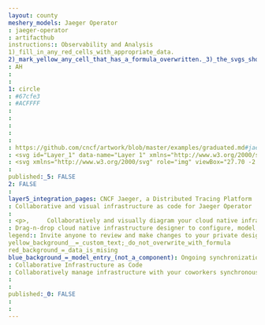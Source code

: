 ```yaml
---
layout: county 
meshery_models: Jaeger Operator
: jaeger-operator
: artifacthub
instructions:: Observability and Analysis
1)_fill_in_any_red_cells_with_appropriate_data.
2)_mark_yellow_any_cell_that_has_a_formula_overwritten._3)_the_svgs_shouldn't_have_xml_header_they_are_added_programmatically_through_workflows: Tracing
: AH
: 
: 
1: circle
: #67cfe3
: #ACFFFF
: 
: 
: 
: 
: 
: https://github.com/cncf/artwork/blob/master/examples/graduated.md#jaeger-logos
: <svg id="Layer_1" data-name="Layer 1" xmlns="http://www.w3.org/2000/svg" viewBox="0 0 449.70001 512.20001"><defs><style>.cls-1{fill:#221f1f;}.cls-2,.cls-7{fill:none;}.cls-3{fill:#fff;}.cls-4{fill:#67cfe3;}.cls-5{fill:#dfcaa3;}.cls-6{fill:#648c1a;}.cls-7{stroke:#dfcaa3;stroke-linecap:round;stroke-linejoin:round;stroke-width:0;}</style></defs><path class="cls-1" d="M80.86432,496.156c-5.906,1.28554-10.39046,3.72107-10.01635,5.44s5.46523,2.07033,11.371.78479c5.906-1.28532,10.39047-3.72085,10.01613-5.43981C91.861,495.222,86.7701,494.87065,80.86432,496.156Z"/><path class="cls-1" d="M55.96457,494.75672c-6.337.50454-11.36432,2.2895-11.22921,3.98684s5.38162,2.66428,11.71859,2.15973c6.33675-.50454,11.3641-2.28949,11.229-3.98683S62.30132,494.25218,55.96457,494.75672Z"/><path class="cls-1" d="M35.63913,492.92093c-4.21781.57455-7.491,2.11159-7.31105,3.4328.18014,1.32144,3.74515,1.92653,7.963,1.352,4.21781-.57477,7.491-2.11158,7.311-3.433C43.42194,492.95148,39.85694,492.34616,35.63913,492.92093Z"/><path class="cls-1" d="M20.72942,491.06686c-4.07267.5915-7.24863,1.93679-7.09345,3.005.15495,1.06795,3.5824,1.45454,7.65529.863,4.07267-.59127,7.24862-1.93656,7.09345-3.00473C28.22975,490.862,24.80231,490.47559,20.72942,491.06686Z"/><path class="cls-1" d="M17.90127,490.7195c4.07289-.59127,7.24884-1.93656,7.09367-3.00472s-3.5824-1.45454-7.65529-.86327c-4.07289.59149-7.24862,1.93678-7.09367,3.005C10.40115,490.92462,13.8286,491.311,17.90127,490.7195Z"/><path class="cls-1" d="M16.97691,485.70375c3.53981-.51413,6.3-1.68329,6.1653-2.61167-.13489-.92837-3.11375-1.26413-6.65334-.75023-3.53982.51391-6.3,1.68329-6.1653,2.61166C10.45845,485.88189,13.43732,486.21765,16.97691,485.70375Z"/><path class="cls-1" d="M193.99476,475.52932c-6.00188,0-10.86737,1.58809-10.86737,3.547s4.86549,3.54695,10.86737,3.54695c6.00165,0,10.86713-1.58809,10.86713-3.54695S199.99641,475.52932,193.99476,475.52932Z"/><path class="cls-1" d="M221.97549,475.06915c-4.00044,0-7.2435,1.449-7.2435,3.23637s3.24306,3.23638,7.2435,3.23638c4.00065,0,7.24372-1.449,7.24372-3.23638S225.97614,475.06915,221.97549,475.06915Z"/><ellipse class="cls-1" cx="244.55743" cy="475.99328" rx="7.93755" ry="2.61902"/><path class="cls-1" d="M261.9778,470.28749c-3.19156,0-5.7787,1.243-5.7787,2.7762s2.58714,2.7762,5.7787,2.7762,5.77893-1.243,5.77893-2.7762S265.16936,470.28749,261.9778,470.28749Z"/><ellipse class="cls-1" cx="277.00568" cy="469.90401" rx="5.85919" ry="2.69951"/><path class="cls-2" d="M298.34355,103.67729a.04473.04473,0,0,1-.02052-.00112l.02988.01494Z"/><path class="cls-2" d="M45.75113,154.80916a14.95375,14.95375,0,0,0,.66484,5.61438A15.02674,15.02674,0,0,1,45.75113,154.80916Z"/><path class="cls-2" d="M298.28,103.64005l.00647.00647a.04653.04653,0,0,1,.03523.00178l.00579.00491-.00379-.0058A.13218.13218,0,0,1,298.28,103.64005Z"/><path class="cls-2" d="M65.24273,158.77615a37.39156,37.39156,0,0,0-2.88211-4.58435,25.884,25.884,0,0,0-1.90668-2.3022,21.40346,21.40346,0,0,1,1.90312,2.3022A37.74322,37.74322,0,0,1,65.24273,158.77615Z"/><path class="cls-2" d="M53.40374,147.83945l.28493.03656c.18149.0272.36007.06867.54022.10278-.18126-.03522-.35963-.078-.54022-.10635l-.28493-.03656-.37991-.00736a9.79746,9.79746,0,0,0-1.44652.12419,9.79427,9.79427,0,0,1,1.44652-.1204Z"/><polygon class="cls-2" points="51.577 147.953 51.263 148.04 50.945 148.124 51.263 148.041 51.577 147.953"/><path class="cls-2" d="M298.48445,103.88486a4.62684,4.62684,0,0,1,.36163,1.60347,18.89375,18.89375,0,0,1-.21872,3.54539,19.09019,19.09019,0,0,0,.22251-3.54539A4.69719,4.69719,0,0,0,298.48445,103.88486Z"/><path class="cls-2" d="M299.80678,97.5325l.4274.14982-.4274-.15339-.85836-.29229a12.25519,12.25519,0,0,0-1.82286-.40911,11.82825,11.82825,0,0,1,1.82286.41268Z"/><path class="cls-2" d="M70.71821,174.77141c-.0457-.31592-.10256-.67554-.18616-1.08065-.02743-.14068-.06912-.278-.09766-.41848.02787.14135.06733.28025.09409.42205C70.61387,174.097,70.67184,174.45549,70.71821,174.77141Z"/><path class="cls-2" d="M277.15907,121.74355a39.98011,39.98011,0,0,1,1.24207-7.15966,35.36415,35.36415,0,0,1,4.11681-9.68371,20.91539,20.91539,0,0,1,1.89108-2.59449,20.91706,20.91706,0,0,0-1.8913,2.59449,35.3971,35.3971,0,0,0-4.12038,9.68371,40.78716,40.78716,0,0,0-1.24185,7.1561c-.08762.86929-.08048,1.56691-.09877,2.03087-.00356.231-.00156.40823.00112.53063-.00268-.12174-.00446-.29831-.00089-.53063C277.075,123.3069,277.06788,122.60928,277.15907,121.74355Z"/><path class="cls-2" d="M289.75921,97.99624a14.0104,14.0104,0,0,0-3.08454,2.03489,20.94357,20.94357,0,0,0-2.26564,2.27456,20.92581,20.92581,0,0,1,2.26586-2.27456A14.009,14.009,0,0,1,289.75921,97.99624Z"/><path class="cls-2" d="M294.32015,103.19081a8.94028,8.94028,0,0,0-3.7514,1.70959,20.81423,20.81423,0,0,0-3.43368,3.33492,20.82677,20.82677,0,0,1,3.43725-3.33492,8.90084,8.90084,0,0,1,3.75162-1.70959q.47322-.05787.94844-.09855l-.00245-.00022C294.95222,103.11768,294.63808,103.15067,294.32015,103.19081Z"/><path class="cls-2" d="M304.55544,105.57974a20.151,20.151,0,0,1-1.311,5.52186,20.254,20.254,0,0,0,1.31475-5.52565,10.76661,10.76661,0,0,0-.229-2.79984A10.68341,10.68341,0,0,1,304.55544,105.57974Z"/><path class="cls-2" d="M52.87936,154.17307l-.05262-.01047a.12584.12584,0,0,0,.051.01092Z"/><polygon class="cls-2" points="298.459 103.742 298.45 103.738 298.422 103.735 298.459 103.742"/><path class="cls-2" d="M289.75921,97.99624a14.01687,14.01687,0,0,1,3.50905-1.15779A14.01393,14.01393,0,0,0,289.75921,97.99624Z"/><path class="cls-2" d="M298.37119,103.71675l.00379.00357a.24963.24963,0,0,0,.04749.01471A.11108.11108,0,0,1,298.37119,103.71675Z"/><polygon class="cls-2" points="70.901 176.175 70.893 176.102 70.901 176.174 70.901 176.175"/><polygon class="cls-2" points="298.36 103.694 298.353 103.691 298.354 103.692 298.36 103.694"/><path class="cls-2" d="M51.59627,170.21159c.02051.02653.03723.05574.05774.08205.23455.31391.4595.58458.66083.81912-.20066-.23432-.4245-.50543-.657-.81912C51.63885,170.26911,51.61566,170.23656,51.59627,170.21159Z"/><path class="cls-2" d="M54.32431,154.96634a5.38665,5.38665,0,0,0-1.2608-.73507A5.45964,5.45964,0,0,1,54.32431,154.96634Z"/><path class="cls-2" d="M52.34026,171.14286c.19463.22608.36854.42.501.579.2885.31771.453.48225.453.48225l-.00089-.00469c-.00134-.00133-.16454-.161-.45215-.48113C52.70857,171.56268,52.53489,171.36938,52.34026,171.14286Z"/><path class="cls-2" d="M48.08432,164.60546c.0107.0214.01583.045.02653.06644.02341.04682.05329.08985.07692.13667-.0243-.04816-.04905-.08807-.07335-.13667C48.10416,164.65116,48.09458,164.62641,48.08432,164.60546Z"/><path class="cls-2" d="M51.64309,163.51767c.4129,2.52761.86951,4.70474,1.16893,6.23888C52.5126,168.21884,52.056,166.04528,51.64309,163.51767Z"/><polygon class="cls-2" points="303.325 100.116 303.314 100.097 303.294 100.072 303.314 100.097 303.325 100.116"/><path class="cls-2" d="M189.10363,288.719c-.548.06934-1.096.14247-1.65119.23388a38.3278,38.3278,0,0,0-7.878,2.18382,38.36808,38.36808,0,0,1,7.88158-2.18382C188.0076,288.865,188.55561,288.7883,189.10363,288.719Z"/><path class="cls-2" d="M196.942,288.57159c-.17189-.01538-.33353-.04459-.50721-.0573q-1.83335-.12875-3.67047-.07736,1.835-.05117,3.67047.07759C196.60843,288.52723,196.77007,288.55643,196.942,288.57159Z"/><polygon class="cls-2" points="298.302 103.668 298.302 103.668 298.057 103.556 298.302 103.668"/><path class="cls-2" d="M214.36657,339.52287l-2.47655-.0622-.012-.00023c-2.778-.06933-5.40592-.13823-7.57458-.13823l-.00981-.00022H204.292a33.76128,33.76128,0,0,0-4.04369.15339q-1.60124.214-3.178.57344.35817,2.32494.86149,4.62269c.02007.0923.04258.18416.0631.27646.31792,1.46123.68713,2.99291,1.13192,4.4887,1.19079,3.99619,2.8529,7.6564,5.05188,8.4782h-.00357a8.09249,8.09249,0,0,0,1.88818.40756c3.42678.36809,9.24739-.66485,9.1435-8.88576q-.00737-.58893-.05128-1.1763C214.85239,344.20576,214.58573,341.43335,214.36657,339.52287Z"/><path class="cls-2" d="M193.46859,349.43667c-.01137-.05953-.0272-.11527-.039-.17458-.237-1.20015-.5333-2.35058-.84231-3.42945-.03723-.13132-.07157-.2633-.10969-.3944-.42339-1.43314-.85926-2.69794-1.2006-3.61406a83.47177,83.47177,0,0,0-14.29726,7.61249l-.18617.11682c.65548,3.03371,2.36753,8.79525,6.25092,11.243a7.878,7.878,0,0,0,6.74586.71635,5.23573,5.23573,0,0,0,3.43793-3.07139C194.28526,356.01889,194.0875,352.63291,193.46859,349.43667Z"/><path class="cls-2" d="M295.23715,123.92425l.00112-.00111c.00312-.01383.2283-.993.65637-2.64712C295.46345,122.9417,295.23715,123.92425,295.23715,123.92425Z"/><path class="cls-2" d="M298.31568,103.67573c.01583.014.02408.03076.04459.041-.02029-.01026-.02787-.02675-.0408-.0408Z"/><path class="cls-2" d="M254.05118,311.24963a9.59552,9.59552,0,0,0-.44479-1.68775,11.49739,11.49739,0,0,0-1.81305-3.19513c-2.00946-2.5479-5.2396-4.78433-9.50423-6.52849-6.78354-2.77263-15.70364-4.22271-26.51259-4.31769l-4.74866-.03657a7.32238,7.32238,0,0,1,.89493,3.61629c-.08762,6.22081-8.00331,12.43806-18.76834,14.648q-.76417.16053-1.53414.29229c-7.973,1.32256-15.28538.08562-19.81176-2.80184a9.80461,9.80461,0,0,1-4.26374-4.87908l-.00044-.00112-3.89029,1.3152c-1.55577.52639-10.889,3.87-17.88813,10.1383a25.5708,25.5708,0,0,0-6.18849,7.90522,17.59325,17.59325,0,0,0-1.5736,5.2396,16.94661,16.94661,0,0,0,.48961,7.05421,16.05017,16.05017,0,0,0,3.37148,6.07055c3.83188,4.37967,10.09639,6.99512,16.752,6.99512a20.01475,20.01475,0,0,0,9.669-2.30131c1.69867-.93863,3.51417-2.07479,5.43557-3.27651,4.93126-3.09324,10.76659-6.751,17.55861-8.937a40.36893,40.36893,0,0,1,7.11262-1.61975q.33276-.0438.77588-.07669c.51635-.03835,1.17651-.062,1.91114-.078.52461-.01137,1.07129-.02052,1.7038-.02052h.00112q3.83556.02475,7.66978.14247c1.62019.04013,3.34874.08405,5.11809.11772,1.76868.03389,3.57838.05752,5.36022.05752h.00178c3.93556,0,7.28118-.1146,10.15191-.35851a33.928,33.928,0,0,0,10.92488-2.36641c7.93331-3.54472,12.37051-10.02906,12.33283-17.73719a21.20459,21.20459,0,0,0-.23432-2.69817C254.07905,311.69665,254.08931,311.47882,254.05118,311.24963Zm-6.6034,6.96257a11.16842,11.16842,0,0,1-1.356,2.95145,12.03651,12.03651,0,0,1-1.56045,1.92452,14.54158,14.54158,0,0,1-2.19942,1.80457,19.35589,19.35589,0,0,1-2.93606,1.61128c-3.93778,1.75709-11.068,2.16977-18.46513,2.16977-6.50574,0-13.21951-.31771-18.14363-.31771a43.34184,43.34184,0,0,0-5.2309.23009,50.89,50.89,0,0,0-14.6667,4.39528c-7.3057,3.36279-13.20724,7.697-17.70486,10.18335a13.77564,13.77564,0,0,1-6.56773,1.49757c-5.85584,0-12.35534-2.88166-13.97955-8.51767a10.01213,10.01213,0,0,1-.38325-2.79627,11.775,11.775,0,0,1,.10568-1.54417c1.32924-9.98447,16.81171-16.36581,20.54237-17.765.24859-.0932.44524-.16432.58168-.21292.14559-.05173.22318-.078.22318-.078,2.54611,3.14519,6.8783,6.76883,17.8879,6.76883q2.27981,0,4.96092-.223c.17167-.0136.34245-.03567.51412-.05039,1.47751-.13354,3.029-.30923,4.70184-.55582,6.46562-.95312,11.03346-3.04419,14.258-5.469a20.03462,20.03462,0,0,0,6.76549-8.78076c.2-.5168.35784-.99414.4818-1.41953a13.06625,13.06625,0,0,0,.4245-1.93746c.01226-.09564.0165-.14626.0165-.14626,22.34093.19,31.37808,6.59337,32.00636,10.37041.03567.21292.06889.43944.09809.67755a14.52864,14.52864,0,0,1,.10747,1.558A12.40964,12.40964,0,0,1,247.44778,318.2122Z"/><path class="cls-3" d="M266.16128,203.5211a41.775,41.775,0,0,0-12.06149-3.08632,42.54948,42.54948,0,0,0-4.29674-.21694h-.00022a42.02785,42.02785,0,1,0,0,84.05568h.00022a42.48524,42.48524,0,0,0,4.29674-.21693,42.03759,42.03759,0,0,0,12.06149-80.53549Zm-22.03861,65.98763A13.25262,13.25262,0,1,1,257.37518,256.256,13.25266,13.25266,0,0,1,244.12267,269.50873Z"/><path class="cls-3" d="M126.38181,313.94467a41.89093,41.89093,0,0,0,4.31569-.8869c.68914-.18951,1.34819-.474,2.02708-.69873,1.07574-.35673,2.16754-.67934,3.20271-1.11833.81132-.344,1.57738-.79327,2.36753-1.18878.845-.42317,1.715-.78992,2.53273-1.2715a42.08161,42.08161,0,0,0,19.67911-45.73464q-.35215-1.525-.81311-3.00651a42.03321,42.03321,0,0,0-82.16638,12.494v.00357a42.01309,42.01309,0,0,0,47.7158,41.63722C125.62734,314.12192,125.99922,314.00755,126.38181,313.94467Zm-10.613-39.89552a13.25251,13.25251,0,0,1,0,26.505l-.00179-.00022a13.25229,13.25229,0,0,1,0-26.50457Z"/><path class="cls-1" d="M117.76693,455.28526c-7.196,1.64382-28.36421,13.15039-46.65766,16.64606-18.28989,3.49589-34.11772,5.34416-39.67012,7.40067-5.545,2.05652-9.86251,6.166,1.03026,10.27543,10.89278,4.11324,63.71664,5.5524,68.44345,0,4.72681-5.54861-3.25845-7.95226-14.79779-7.8098-8.21891.10234-7.21429-2.76148-7.196-3.083,0,0,.515-3.59421,13.15753-5.34394,12.61687-1.7426,68.44345-6.988,67.41318-12.94952C158.46352,454.46345,124.95937,453.64165,117.76693,455.28526Z"/><path class="cls-1" d="M227.52432,461.03854h-.00022c-12.54017.61735-40.90081-.8218-44.80939,5.75685-3.905,6.57508,11.51013,9.04094,35.76511,6.988,24.25475-2.05673,58.57691-4.72681,60.01629-12.12749,1.43916-7.40067-6.37063-5.96152-7.19623-10.68833-.81823-4.72681,8.63539-4.72681,10.48366-11.71458,1.8485-6.988-12.74105-6.16619-25.69034-6.16619s-34.5304,1.23114-36.58691,8.01447c-2.05673,6.78332,9.86631,6.78332,18.29346,8.42715,8.42715,1.6436,5.96129,4.72681,5.96129,4.72681C243.34836,458.57269,240.0607,460.42118,227.52432,461.03854Z"/><path class="cls-1" d="M422.05663,385.0301v.00357a30.592,30.592,0,0,1-7.78036,11.93374c-6.137,5.80813-11.51014,9.28574-16.31364,10.55679,26.53421-3.72954,42.28534-8.37587,42.28534-13.41325C440.248,390.87814,433.7313,387.80608,422.05663,385.0301Z"/><path class="cls-1" d="M21.41945,394.111c0,3.50681,7.64169,6.81988,21.223,9.76776a67.46813,67.46813,0,0,1,.5333-19.65235C29.26581,387.20723,21.41945,390.56043,21.41945,394.111Z"/><path class="cls-4" d="M376.67,377.6622c-1.68753-12.3685-6.96592-17.91711-11.616-22.8156-4.336-4.55892-8.43071-8.86547-7.11218-16.76668,1.21643-7.31305,7.03192-11.80955,16.53281-12.97849-5.77135-39.00149-14.22413-88.20549-25.09506-130.184-5.428-20.96354-14.01233-35.52388-25.526-45.204C310.67771,156.453,294.828,163.861,277.13365,171.53548q-19.1283,8.27977-38.53038,15.90452c-10.10375,10.84173-21.14257,21.52627-27.90783,24.56912a31.21262,31.21262,0,0,1-12.82132,3.03193,19.75473,19.75473,0,0,1-16.12368-7.63456,52.42567,52.42567,0,0,1-7.14874,1.50493c-1.98338.20824-4.90584.45661-8.55869.71969a11.25822,11.25822,0,0,1-1.84828,11.2252c-2.9588,3.5688-7.73309,5.36245-14.5017,5.36245-9.7312,0-23.59013-3.71126-42.11747-11.196q-3.74894-1.519-7.53222-2.95145-2.12595.01071-4.25549.01093h-.01092c-17.70531,0-31.53883-.55538-42.38412-1.44295-11.87911,24.5874-6.71755,51.86315-2.37065,74.39025,4.16787,21.592,18.62588,60.00916,32.03557,93.01613,4.97139,12.2481,9.80053,23.74352,13.90642,33.36525,36.302,3.21452,82.83925,5.13949,133.58452,5.13949,60.39264,0,114.78719-2.73607,153.09106-7.10838-2.7907-11.4845-6.32672-27.46951-6.93315-31.53147ZM266.16128,280.97093a41.79662,41.79662,0,0,1-12.06149,3.08566,42.48524,42.48524,0,0,1-4.29674.21693h-.00022a42.02785,42.02785,0,1,1,0-84.05568h.00022a42.54948,42.54948,0,0,1,4.29674.21694,42.038,42.038,0,0,1,12.06149,80.53615ZM77.52717,272.53687v-.00357a42.03492,42.03492,0,0,1,82.16638-12.494q.46052,1.48052.81311,3.00651a42.04,42.04,0,0,1-19.67911,45.73464c-.81778.48158-1.68774.84833-2.53273,1.2715-.79015.39551-1.55621.84476-2.36753,1.18878-1.03517.439-2.127.7616-3.20271,1.11833-.67889.22473-1.33794.50922-2.02708.69873a41.89093,41.89093,0,0,1-4.31569.8869c-.38259.06288-.75447.17725-1.13884.22942a42.01309,42.01309,0,0,1-47.7158-41.63722Zm112.26315,88.976a7.878,7.878,0,0,1-6.74586-.71635c-3.88339-2.44779-5.59544-8.20933-6.25092-11.243l.18617-.11682a83.47177,83.47177,0,0,1,14.29726-7.61249c.34134.91612.77721,2.18092,1.2006,3.61406.03812.1311.07246.26308.10969.3944.309,1.07887.60531,2.2293.84231,3.42945.01182.05931.02765.115.039.17458.61891,3.19624.81667,6.58222-.24034,9.00482A5.23573,5.23573,0,0,1,189.79032,361.51288Zm16.27306-3.19045a8.09249,8.09249,0,0,1-1.88818-.40756h.00357c-2.199-.8218-3.86109-4.482-5.05188-8.4782-.44479-1.49579-.814-3.02747-1.13192-4.4887-.02052-.0923-.043-.18416-.0631-.27646q-.5-2.29752-.86149-4.62269,1.57516-.35884,3.178-.57344a33.76128,33.76128,0,0,1,4.04369-.15339h.00156l.00981.00022c2.16866,0,4.79659.0689,7.57458.13823l.012.00023,2.47655.0622c.21916,1.91048.48582,4.68289.789,8.7375q.04415.58725.05128,1.1763C215.31077,357.65758,209.49016,358.69052,206.06338,358.32243Zm35.94793-25.96279a33.928,33.928,0,0,1-10.92488,2.36641c-2.87073.24391-6.21635.35851-10.15191.35851h-.00178c-1.78184,0-3.59154-.02363-5.36022-.05752-1.76935-.03367-3.4979-.07759-5.11809-.11772q-3.83389-.11772-7.66978-.14247h-.00112c-.63251,0-1.17919.00915-1.7038.02052-.73463.01605-1.39479.03968-1.91114.078q-.44278.03277-.77588.07669a40.36893,40.36893,0,0,0-7.11262,1.61975c-6.792,2.186-12.62735,5.8438-17.55861,8.937-1.9214,1.20172-3.7369,2.33788-5.43557,3.27651a20.01475,20.01475,0,0,1-9.669,2.30131c-6.65557,0-12.92008-2.61545-16.752-6.99512a16.05017,16.05017,0,0,1-3.37148-6.07055,16.94661,16.94661,0,0,1-.48961-7.05421,17.59325,17.59325,0,0,1,1.5736-5.2396A25.5708,25.5708,0,0,1,145.766,317.812c6.99914-6.2683,16.33236-9.61191,17.88813-10.1383l3.89029-1.3152a7.22014,7.22014,0,0,1-.29586-1.16158c-.88311-5.335,4.28715-10.86134,12.32592-14.06026a38.3278,38.3278,0,0,1,7.878-2.18382c.55516-.09141,1.10317-.16454,1.65119-.23388q1.8233-.23074,3.66065-.282,1.835-.05117,3.67047.07736c.17368.01271.33532.04192.50721.0573,5.867.52082,10.68878,2.52159,13.16979,5.552a8.53683,8.53683,0,0,1,.91611,1.36045l4.74866.03657c10.80895.095,19.72905,1.54506,26.51259,4.31769,4.26463,1.74416,7.49477,3.98059,9.50423,6.52849a11.49739,11.49739,0,0,1,1.81305,3.19513,9.59552,9.59552,0,0,1,.44479,1.68775c.03813.22919.02787.447.05864.67465a21.20459,21.20459,0,0,1,.23432,2.69817C254.38182,322.33058,249.94462,328.81492,242.01131,332.35964Z"/><path d="M304.33026,102.77611a7.92079,7.92079,0,0,0-.2205-1.03561,5.36251,5.36251,0,0,0-.482-1.09581l-.30322-.52884-.01092-.01895-.0194-.02475-.39708-.50142a6.91464,6.91464,0,0,0-2.04558-1.60347l-.16075-.08406-.0767-.04392-.30321-.12775-.02564-.01092-.05106-.01829-.4274-.14982-.85836-.29229a11.82825,11.82825,0,0,0-1.82286-.41268,16.60171,16.60171,0,0,0-1.91405-.14626,18.4614,18.4614,0,0,0-1.94325.15718,14.01078,14.01078,0,0,0-6.59337,3.19268,20.91808,20.91808,0,0,0-4.15694,4.86905,35.36415,35.36415,0,0,0-4.11681,9.68371,39.98011,39.98011,0,0,0-1.24207,7.15966c-.09119.86573-.084,1.56335-.10211,2.02731-.00357.23232-.00179.40889.00089.53063.00267.12507.00624.19263.00624.19263l1.315-2.38894c.83652-1.50492,2.00546-3.63813,3.452-6.09663a61.08309,61.08309,0,0,1,5.304-7.77323,20.81423,20.81423,0,0,1,3.43368-3.33492,8.94028,8.94028,0,0,1,3.7514-1.70959c.31793-.04014.63207-.07313.94978-.09877l.00245.00022.00134-.00022c.32506.03656.64656,0,.97519.05863.33242.08027.66128.0767,1.00462.18617l.80352.21916.24458.1117c-.01338-.0078-.02831-.01628-.02608-.02163l.01092.00045-.00647-.00647a.13218.13218,0,0,0,.0437.00736l.00379.0058c.01672.00847.03233.0185.02966.02475l-.0136-.00067.00936.01382.00713.00312.02587.00781.0729.03656-.00914-.00089.00936.00468-.03656-.00736a.24963.24963,0,0,1-.04749-.01471.42157.42157,0,0,1,.10947.16454,4.69719,4.69719,0,0,1,.36542,1.60347,19.09019,19.09019,0,0,1-.22251,3.54539c-.04659.33777-.07491.67688-.132,1.00975-.25573,1.53792-.58079,3.03192-.90586,4.42-.65749,2.77621-1.2822,5.13593-1.69488,6.81253-.42807,1.65409-.65325,2.63329-.65637,2.64712a24.59877,24.59877,0,0,0,1.80323-2.081,42.32149,42.32149,0,0,0,4.02563-6.02707,36.664,36.664,0,0,0,2.10021-4.47487c.02809-.07469.04927-.1632.07714-.23856a20.151,20.151,0,0,0,1.311-5.52186A10.68341,10.68341,0,0,0,304.33026,102.77611Z"/><path d="M298.36762,103.71318l-.01828-.02207.00446.00134-.00089-.00134-.02988-.01494-.00356-.00022c.01293.014.02051.03054.0408.0408l.01092.00268.00379.00089-.00379-.00357Z"/><polygon class="cls-1" points="42.964 180.96 43.541 180.96 42.964 179.919 42.964 180.96"/><path class="cls-1" d="M46.416,160.42354a27.17617,27.17617,0,0,0,1.66835,4.18192c.01026.02095.01984.0457.0301.06644.0243.0486.049.08851.07335.13667.42517.84454.89292,1.66634,1.38832,2.47031.09186.14893.18483.30879.27557.45081.544.85234,1.12368,1.68217,1.74461,2.4819.01939.025.04258.05752.06153.08205.23254.31369.45638.5848.657.81912l.02542.0301c.19463.22652.36831.41982.501.57544.28761.32016.45081.4798.45215.48113-.00134-.0078-.06956-.37255-.18728-.97341-.07692-.39239-.17056-.86527-.29408-1.46947-.29942-1.53414-.756-3.71127-1.16893-6.23888-.20445-1.26391-.39084-2.61924-.48225-3.99263-.03523-.61869-.04593-1.255-.02765-1.86811.00179-.0544-.00468-.1117-.00245-.16588a8.18343,8.18343,0,0,1,.24948-1.81974,3.0401,3.0401,0,0,1,.52952-1.13973,1.33328,1.33328,0,0,1,.5955-.34334l.19731-.03657.31771-.06577c.04838-.00758.0408.00557.02118.02163l-.01471.01092-.03568.02586a.20709.20709,0,0,1-.10969.02921l-.002-.00045-.00157.00045a.12584.12584,0,0,1-.051-.01092l.0437.02185a.443.443,0,0,0,.17546.03656l.01761.01026a5.38665,5.38665,0,0,1,1.2608.73507,20.77418,20.77418,0,0,1,3.13426,3.09747c1.01533,1.21286,2.009,2.48392,2.95144,3.75519,1.87748,2.557,3.61629,5.05187,5.14307,7.196q1.8564,2.63328,3.80646,5.19813c.94844,1.25165,1.53971,1.95975,1.541,1.96109l-.008-.07269-.06822-.58435c-.03144-.19977-.064-.45483-.10613-.74578-.04637-.31592-.10434-.67443-.18973-1.07708-.02676-.1418-.06622-.2807-.09409-.42205-.22183-1.09269-.47087-2.17824-.75982-3.25287-.07781-.28873-.17078-.57344-.25394-.8606q-.34146-1.18989-.74-2.36129c-.31971-.94777-.67889-1.88082-1.05122-2.80853-.17279-.43029-.32885-.86661-.51279-1.29223-.57455-1.32968-1.1919-2.64109-1.87391-3.92061a37.74322,37.74322,0,0,0-2.88567-4.58435,21.40346,21.40346,0,0,0-1.90312-2.3022,19.07684,19.07684,0,0,0-2.29039-2.09219A11.25,11.25,0,0,0,56.608,148.834a10.05412,10.05412,0,0,0-1.80525-.74243c-.18638-.045-.38147-.07536-.57387-.11282-.18015-.03411-.35873-.07558-.54022-.10278l-.28493-.03656-.37991-.00714a9.79427,9.79427,0,0,0-1.44652.1204l-.31414.08784-.3177.08383-.41648.12418-.12061.05128-.24458.10947a7.05077,7.05077,0,0,0-3.2803,2.83462,7.75366,7.75366,0,0,0-.78412,1.7825,8.28838,8.28838,0,0,0-.34825,1.78273A15.02674,15.02674,0,0,0,46.416,160.42354Z"/><path class="cls-5" d="M67.49276,422.84793c9.85538,0,16.79232-5.36245,21.6616-12.32458-5.57426-12.9203-14.74294-34.69114-23.43674-57.60551a43.14336,43.14336,0,0,0-8.01447,9.58494c-7.324,11.34961-13.35484,37.76321-5.75685,51.7062C55.11334,420.02424,60.20178,422.84793,67.49276,422.84793Z"/><path class="cls-5" d="M415.33908,357.39985c-5.77157-14.94-18.056-25.55166-29.86936-25.79647l-.42-.03656a39.55353,39.55353,0,0,0-5.33681-.34335c-6.43262,0-14.33,1.37361-15.41871,7.91213-.75982,4.53686,1.22735,6.86,5.42443,11.27626,4.79637,5.041,11.36053,11.95225,13.333,26.38105,2.25026,16.52188,6.283,24.90131,11.985,24.90131,2.66651,0,7.5213-1.59611,15.54646-9.19767C420.47144,383.13055,419.52166,368.22686,415.33908,357.39985Z"/><path class="cls-1" d="M102.51633,287.30166a13.25246,13.25246,0,0,0,13.25072,13.25228l.00179.00022a13.25251,13.25251,0,0,0,0-26.505l-.00179.00022A13.25262,13.25262,0,0,0,102.51633,287.30166Z"/><path class="cls-1" d="M244.12267,243.0035a13.25262,13.25262,0,1,0,13.25251,13.2525A13.2526,13.2526,0,0,0,244.12267,243.0035Z"/><path class="cls-6" d="M319.481,122.32078c-1.68753,10.04533-4.93126,21.08058-7.07918,24.09044l-2.01638,2.82012c9.13212-4.44567,17.27791-8.6646,24.19277-12.5404,24.04317-13.4788,27.03118-19.38191,27.37809-20.87234.223-.97519-.01449-1.27841-.11682-1.40259-.26286-.32886-1.95061-1.9689-9.54481-1.9689-8.2994,0-19.91544,1.89956-32.03913,4.5295Q319.92711,119.65705,319.481,122.32078Z"/><path class="cls-6" d="M310.10428,149.37l-3.46669-.28493q-7.51862-.52874-15.06065-.51123c-8.9678,0-20.79208.53687-30.49407,2.83462a11.26166,11.26166,0,0,1-1.47929,12.09092c-2.37444,2.86382-6.39248,7.63433-11.20691,13.10625q13.15206-5.3358,26.17615-10.9804Q292.51156,157.88122,310.10428,149.37Z"/><path class="cls-6" d="M79.82113,139.2627v-.00379a133.923,133.923,0,0,0,34.74956,4.20822c20.43781,0,63.82633-3.97078,124.81425-30.56341l1.37361-.59907a36.3938,36.3938,0,0,1,.84008-10.04534,31.4539,31.4539,0,0,1,7.32019-14.81607,49.58223,49.58223,0,0,0-1.51942-4.96046c-7.03905-3.75162-65.05724-25.36171-95.31387-25.36171a39.992,39.992,0,0,0-7.84636.672c-26.81558,5.47214-67.563,52.08968-69.02423,58.70133-.43833,2.85668-.30679,11.83519.01471,21.52626Z"/><path class="cls-6" d="M173.9295,202.508a42.55732,42.55732,0,0,0,5.56333-1.15066,11.27266,11.27266,0,0,1,19.00957-8.931,11.80569,11.80569,0,0,0,2.94409-.97185c5.5524-2.64087,25.59559-24.03559,40.82434-42.35825a11.19373,11.19373,0,0,1,1.80814-1.73145c-34.79348,15.035-83.4129,31.46548-129.70537,31.46548a165.05073,165.05073,0,0,1-21.0623-1.27841l1.01533,2.988L88.537,182.75711c-.04013.01829-1.0374.40176-2.70307,1.09581q11.17759,2.60822,30.17971,10.27186c23.15916,9.35129,32.01371,9.70935,34.22718,9.57781a11.26885,11.26885,0,0,1,10.21344-.146C166.45948,203.17285,171.13145,202.8003,173.9295,202.508Z"/><path class="cls-6" d="M79.29875,205.45967a22.87731,22.87731,0,0,0-2.62638-.4274,11.17895,11.17895,0,0,1-11.91189-10.95141c-3.04285,1.72431-6.0857,3.59087-8.93481,5.56333L50.75908,203.151l-3.72576-4.90584a130.9118,130.9118,0,0,1-11.09009-17.67967C26.96807,184.8027,19.95466,189.431,18.24149,193.818a1.65218,1.65218,0,0,0,.146,1.77158C19.84876,197.73371,28.54256,204.29074,79.29875,205.45967Z"/><path class="cls-5" d="M241.95669,118.8066c-24.36467,10.62613-77.762,31.10051-127.386,31.10051a140.18855,140.18855,0,0,1-36.42973-4.431q1.80825,2.73965,3.57972,5.84447A151.26672,151.26672,0,0,1,90.86373,170.699a152.44449,152.44449,0,0,0,23.50987,1.69132c28.50311,0,73.05321-6.524,134.18-34.03723.9607-3.01364,2.23933-6.78689,3.821-10.98419-.12418.00736-.2448.02921-.369.02921a9.20479,9.20479,0,0,1-1.92876-.208C246.278,126.35354,243.47254,123.25941,241.95669,118.8066Z"/><path class="cls-4" d="M43.54122,180.9599a128.80816,128.80816,0,0,0,8.62067,13.3914c14.7648-10.22437,34.0738-17.60676,34.0738-17.60676s-.497-1.45744-1.42467-3.83545q-1.26714-3.25164-2.68858-6.44-1.03172-2.31558-2.13321-4.59905-.45482-.93674-.92413-1.86656l-.24837-.49317q-.56987-1.11767-1.1763-2.25383l-.13154-.24836q-2.27546-4.2623-4.946-8.29561c-5.92853-8.88732-13.44246-16.44875-21.8549-16.44518a15.72243,15.72243,0,0,0-8.20442,2.44757c-15.455,9.35128-7.47737,30.74957.4604,45.204Zm2.20991-26.15074a8.28838,8.28838,0,0,1,.34825-1.78273,7.75366,7.75366,0,0,1,.78412-1.7825,7.05077,7.05077,0,0,1,3.2803-2.83462l.24458-.10947.12061-.05128.41648-.12418.3177-.084.31414-.08762a9.79746,9.79746,0,0,1,1.44652-.12419l.37991.00736.28493.03656c.18059.02832.359.07113.54022.10635.1924.03746.38749.06778.57387.11282a10.05412,10.05412,0,0,1,1.80525.74243,11.25,11.25,0,0,1,1.55554.96337,19.07684,19.07684,0,0,1,2.29039,2.09219,25.884,25.884,0,0,1,1.90668,2.3022,37.39156,37.39156,0,0,1,2.88211,4.58435c.682,1.27952,1.29936,2.59093,1.87391,3.92061.18394.42562.34.86194.51279,1.29223.37233.92771.73151,1.86076,1.05122,2.80853q.396,1.17218.74,2.36129c.08316.28716.17613.57187.25394.8606.28895,1.07463.538,2.16018.75982,3.25287.02854.14046.07023.2778.09766.41848.0836.40511.14046.76473.18616,1.08065.04214.291.07469.546.10613.74578l.06822.58435.00847.07313-.00044-.00044c-.00134-.00134-.59261-.70944-1.541-1.96109q-1.95-2.5644-3.80646-5.19813c-1.52678-2.14414-3.26559-4.639-5.14307-7.196-.94242-1.27127-1.93611-2.54233-2.95144-3.75519a20.77418,20.77418,0,0,0-3.13426-3.09747,5.45964,5.45964,0,0,0-1.2608-.73507l-.01761-.01026a.443.443,0,0,1-.17546-.03656l-.0437-.02185.05262.01047.002.00045a.20709.20709,0,0,0,.10969-.02921l.03568-.02586.01471-.01092c.01962-.01606.0272-.02921-.02118-.02163l-.31771.06577-.19731.03657a1.33328,1.33328,0,0,0-.5955.34334,3.0401,3.0401,0,0,0-.52952,1.13973,8.18343,8.18343,0,0,0-.24948,1.81974c-.00223.05418.00424.11148.00245.16588-.01828.61312-.00758,1.24942.02765,1.86811.09141,1.37339.2778,2.72872.48225,3.99263.4129,2.52761.86951,4.70117,1.16893,6.23888.12352.6042.21716,1.07708.29408,1.46947.11772.60086.18594.96561.18728.97341l.00089.00469s-.16454-.16454-.453-.48225c-.13243-.159-.30634-.35293-.501-.579l-.02542-.0301c-.20133-.23454-.42628-.50521-.66083-.81912-.02051-.02631-.03723-.05552-.05774-.08205-.62093-.79973-1.2006-1.62956-1.74461-2.4819-.09074-.142-.18371-.30188-.27557-.45081-.4954-.804-.96315-1.62577-1.38832-2.47031-.02363-.04682-.05351-.08985-.07692-.13667-.0107-.02141-.01583-.045-.02653-.06644a27.17617,27.17617,0,0,1-1.66835-4.18192A14.95375,14.95375,0,0,1,45.75113,154.80916Z"/><path class="cls-5" d="M257.82086,82.97216v-.00357a8.97445,8.97445,0,0,1,1.92876.2118c4.72681,1.04119,7.91949,5.589,8.99322,11.89741,9.00794-12.65344,18.83412-19.04971,29.33249-19.04971a21.64209,21.64209,0,0,1,11.57212,3.05756c5.53791-6.73962,9.06278-11.38595,9.06278-11.38595-4.1643.75983-12.87259,1.89577-12.87259,1.89577,32.94142-12.11657,30.2894-45.058,30.2894-45.058,0,5.68037-17.0369,19.309-17.0369,19.309.75626-4.92033-1.89219-11.36031-1.89219-11.36031.75625,6.44-19.68891,23.097-19.68891,23.097,1.51228-3.02814.37634-8.32838.37634-8.32838-1.13238,6.06007-10.22058,8.32838-10.22058,8.32838,5.68016-6.81253,16.28064-42.78208,8.32838-45.05419S277.06409,34.002,277.06409,34.002c-.37991-6.05627-3.788-6.05627-3.788-6.05627,1.51585,18.92909-13.62885,34.07379-13.62885,34.07379-1.13594-3.78439-7.196-5.67659-7.196-5.67659,1.94325,4.21179-.27044,23.39282-.94978,28.83553A10.97588,10.97588,0,0,1,257.82086,82.97216Z"/><path d="M249.75177,119.82951a4.39961,4.39961,0,0,0,.5041.47489c.0622.04749.128.08026.19374.12418a2.70263,2.70263,0,0,0,1.00819.4711,2.99818,2.99818,0,0,0,1.05925.01828,6.34349,6.34349,0,0,0,3.17439-1.78607q1.53-3.58073,3.21809-7.09033,1.58887-3.28743,3.21453-6.27543c1.61462-8.56248-.55894-15.59418-3.75875-16.29536a2.47615,2.47615,0,0,0-.548-.05864c-3.28386,0-8.05816,5.71672-9.92851,14.22792-1.35889,6.1769-.73039,11.66732.86952,14.73559a6.8487,6.8487,0,0,0,.96783,1.42466v.00357Z"/><path class="cls-4" d="M298.34934,103.69111l.01828.02207.00357.00357a.11108.11108,0,0,0,.05128.01828l.0272.00268.00914.00089-.0729-.03656-.02587-.00781-.00624-.00178Z"/><polygon class="cls-4" points="298.075 82.468 298.077 82.468 298.079 82.468 298.075 82.468"/><path class="cls-4" d="M298.07734,82.46829c-18.75318.00133-32.549,28.22575-39.75952,47.40277q-2.85334,7.59385-5.12879,15.38593a11.13807,11.13807,0,0,1,2.64466.90229c10.92577-3.26937,25.06585-4.02919,35.74325-4.02919,9.03715,0,15.5866.53709,15.5866.53709C310.00194,138.69283,326.47165,82.47141,298.07734,82.46829Zm5.16714,28.63331c-.02787.07536-.04905.16387-.07714.23856a36.664,36.664,0,0,1-2.10021,4.47487,42.32149,42.32149,0,0,1-4.02563,6.02707,24.59877,24.59877,0,0,1-1.80323,2.081l-.00112.00111s.2263-.98255.65749-2.64823c.41268-1.6766,1.03739-4.03632,1.69488-6.81253.32507-1.3881.65013-2.8821.90586-4.42.05707-.33287.08539-.672.132-1.00975a18.89375,18.89375,0,0,0,.21872-3.54539,4.62684,4.62684,0,0,0-.36163-1.60347.42157.42157,0,0,0-.10947-.16454l-.00379-.00089-.01092-.00268c-.02051-.01026-.02876-.027-.04459-.041l.00379.00022.00356.00022a.04473.04473,0,0,0,.02052.00112l.0136.00067c.00267-.00625-.01294-.01628-.02966-.02475l-.00579-.00491a.04653.04653,0,0,0-.03523-.00178l-.01092-.00045c-.00223.00535.0127.01383.02608.02163l.00067.00045-.24525-.11215-.80352-.21916c-.34334-.10947-.6722-.1059-1.00462-.18617-.32863-.05863-.65013-.02207-.97519-.05863l-.00134.00022q-.47523.0408-.94844.09855a8.90084,8.90084,0,0,0-3.75162,1.70959,20.82677,20.82677,0,0,0-3.43725,3.33492,61.08309,61.08309,0,0,0-5.304,7.77323c-1.44651,2.4585-2.61545,4.59171-3.452,6.09663l-1.315,2.38894s-.00357-.06756-.00624-.19263c-.00268-.1224-.00468-.29965-.00112-.53063.01829-.464.01115-1.16158.09877-2.03087a40.78716,40.78716,0,0,1,1.24185-7.1561,35.3971,35.3971,0,0,1,4.12038-9.68371,20.93213,20.93213,0,0,1,4.15694-4.86905,14.01285,14.01285,0,0,1,6.59359-3.19268,18.4614,18.4614,0,0,1,1.94325-.15718,16.60171,16.60171,0,0,1,1.91405.14626,12.25519,12.25519,0,0,1,1.82286.40911l.85836.29229.4274.15339.05106.01829.02564.01092.30321.12775.0767.04392.16075.08406a6.91464,6.91464,0,0,1,2.04558,1.60347l.39708.50142.0194.02452.01092.01918.30322.52884a5.36251,5.36251,0,0,1,.482,1.09581,7.92079,7.92079,0,0,1,.2205,1.03561,10.76661,10.76661,0,0,1,.229,2.79984A20.254,20.254,0,0,1,303.24448,111.1016Z"/><path d="M197.87769,208.22473a24.72125,24.72125,0,0,0,10.0197-2.42907c7.47-3.36056,25.70885-21.67229,46.46436-46.65053a4.454,4.454,0,0,0-6.84352-5.70245l-.00936.01137c-9.03336,10.87071-34.39886,40.00589-43.14015,44.15927l-.12418.05841a18.75549,18.75549,0,0,1-4.68668,1.48664l-3.324.52238-2.43286-2.31959a4.5007,4.5007,0,0,0-3.07563-1.22,4.45515,4.45515,0,0,0-3.74782,6.84909C187.3209,203.52356,190.52071,208.22473,197.87769,208.22473Z"/><path d="M153.4335,209.72252l-1.30784.69405-1.47929.08762q-.53107.0301-1.063.02921c-4.16052,0-14.38132-1.31141-36.12674-10.08926-23.97-9.68371-33.46737-11.13022-36.996-11.13022a7.06957,7.06957,0,0,0-1.24563.08762,4.44992,4.44992,0,0,0-3.58352,5.17628,4.49338,4.49338,0,0,0,4.6247,3.65285l.48938-.02943.49317.04035c2.64466.21917,11.14115,1.68017,32.88658,10.46159,17.58112,7.10126,30.89226,10.703,39.57135,10.703,4.54421,0,7.6564-.979,9.2563-2.90039a4.45888,4.45888,0,0,0-3.42633-7.30213A4.51522,4.51522,0,0,0,153.4335,209.72252Z"/><path class="cls-5" d="M247.72447,312.30531c-.62828-3.777-9.66543-10.18045-32.00636-10.37041,0,0-.00424.05062-.0165.14626a13.06625,13.06625,0,0,1-.4245,1.93746c-.124.42539-.28181.90273-.4818,1.41953a20.03462,20.03462,0,0,1-6.76549,8.78076c-3.22456,2.42482-7.7924,4.51589-14.258,5.469-1.67281.24659-3.22433.42228-4.70184.55582-.17167.01472-.34245.03679-.51412.05039q-2.67978.22339-4.96092.223c-11.0096,0-15.34179-3.62364-17.8879-6.76883,0,0-.07759.02631-.22318.078-.13644.0486-.33309.11972-.58168.21292-3.73066,1.39924-19.21313,7.78058-20.54237,17.765a11.775,11.775,0,0,0-.10568,1.54417,10.01213,10.01213,0,0,0,.38325,2.79627c1.62421,5.636,8.12371,8.51767,13.97955,8.51767a13.77564,13.77564,0,0,0,6.56773-1.49757c4.49762-2.48637,10.39916-6.82056,17.70486-10.18335a50.89,50.89,0,0,1,14.6667-4.39528,43.34184,43.34184,0,0,1,5.2309-.23009c4.92412,0,11.63789.31771,18.14363.31771,7.39711,0,14.52735-.41268,18.46513-2.16977a19.35589,19.35589,0,0,0,2.93606-1.61128,14.54158,14.54158,0,0,0,2.19942-1.80457,12.03651,12.03651,0,0,0,1.56045-1.92452,11.16842,11.16842,0,0,0,1.356-2.95145,12.40964,12.40964,0,0,0,.48225-3.67135,14.52864,14.52864,0,0,0-.10747-1.558C247.79336,312.74475,247.76014,312.51823,247.72447,312.30531Z"/><path class="cls-7" d="M215.70161,302.08116a13.06625,13.06625,0,0,1-.4245,1.93746"/><path class="cls-1" d="M171.80855,311.2387c4.52638,2.88746,11.83877,4.1244,19.81176,2.80184q.76986-.13176,1.53414-.29229c10.765-2.2099,18.68072-8.42715,18.76834-14.648a7.32238,7.32238,0,0,0-.89493-3.61629,8.53683,8.53683,0,0,0-.91611-1.36045c-2.481-3.03037-7.3028-5.03114-13.16979-5.552-.17189-.01516-.33353-.04436-.50721-.05707q-1.83335-.12876-3.67047-.07759-1.835.05149-3.66065.282c-.548.06934-1.096.146-1.64762.23388a38.36808,38.36808,0,0,0-7.88158,2.18382c-8.03877,3.19892-13.209,8.72523-12.32592,14.06026a7.22014,7.22014,0,0,0,.29586,1.16158l.00044.00112A9.80461,9.80461,0,0,0,171.80855,311.2387Z"/></svg>
: <svg xmlns="http://www.w3.org/2000/svg" role="img" viewBox="27.70 -2.30 447.60 509.60"><style>svg {enable-background:new 0 0 504 504}</style><style>.st0{fill:#fff}</style><path d="M401.3 371.7c-1.7-12.3-6.9-17.7-11.5-22.6-4.3-4.5-8.3-8.8-7-16.6 1.2-7.2 7-11.7 16.4-12.9-5.7-38.6-14.1-87.4-24.9-129-5.4-20.8-13.9-35.2-25.3-44.8 2.1-1.1 4.1-2.1 6.1-3.2 2.7-1.4 5.3-2.8 7.7-4.2 25.2-14.1 29.3-20.9 30.2-24.8.8-3.3-.3-5.5-1.3-6.8-2.4-3-7-4.4-14.4-4.4-8.3 0-19.5 1.7-31.2 4.2-.1 2.1-.3 4.3-.6 6.7 12-2.6 23.5-4.5 31.7-4.5 7.5 0 9.2 1.6 9.5 1.9.1.1.3.4.1 1.4-.3 1.5-3.3 7.3-27.1 20.7-6.8 3.8-14.9 8-24 12.4l-.1.1h-.2c-10.5 5.1-22.4 10.5-35.2 16.1-7.6 3.3-15.2 6.5-22.6 9.5 3.6-4.1 6.7-7.8 9-10.6 4.5-5.4 3.8-13.5-1.7-18-.4-.3-.7-.6-1.1-.8 10.5-2.7 23.4-3.4 33.2-3.4 9 0 15.4.5 15.4.5 2.8-3.9 19.1-59.6-9-59.6-24.2 0-40 47.3-44 60.7-4.5-1-9.4.5-12.5 4.3-14.8 17.8-34.4 38.7-39.9 41.5-.8.3-1.4.6-1.8.7-4.1-3.4-10.2-4-15-.9-4.2 2.6-6.3 7.3-5.9 11.9-1.6.4-3 .6-3.9.8-2.1.2-5.3.5-9.4.8l-.7-.7c-4-3.3-9.4-3.8-13.8-1.6-2.4 0-11.1-.6-32.9-9.4-21.4-8.6-32-11.1-37.4-11.6 4.4-1.9 7.3-3.1 7.3-3.1s-15-44.1-35.2-44.1c-2.6 0-5.3.7-8.1 2.4-24.2 14.6 9.6 59.1 9.6 59.1 3.9-2.7 8.1-5.2 12.3-7.4-1.2 2.4-1.7 5.2-1.2 8 1 5.4 5.2 9.3 10.2 10.3-45.4-1.5-53.4-7.6-54.8-9.6-.3-.5-.5-.9-.1-1.8 1.7-4.3 8.6-8.9 17.5-13.1-1-1.8-1.9-3.8-2.8-5.8-9.8 4.7-18.3 10.3-20.7 16.6-1.1 2.7-.8 5.3.8 7.7 1.5 2.2 5.3 7.7 33.2 10.7 2.1.2 4.3.4 6.7.6-11.8 24.4-6.7 51.4-2.3 73.7 4.7 24.2 19.6 63.7 31.8 93.4 5.7 13.9 10.7 25.7 13.8 32.8 36.1 3.2 82.4 5.1 132.9 5.1 59.7 0 113.6-2.7 151.6-7-2.4-9.2-6.2-25.2-7.2-31.2 0-.3-.1-.8-.2-1.1zm-98.6-251.5c0-.5 0-1.2.1-2 .1-1.7.5-4.2 1.2-7.1.8-2.9 2-6.2 4.1-9.6 1.1-1.7 2.4-3.4 4.1-4.8.6-.6 1.4-1.1 2.1-1.5.5-.3 1.1-.6 1.6-.8.9-.4 1.8-.6 2.7-.8.6-.1 1.3-.1 1.9-.2.6 0 1.3 0 1.9.1.6.1 1.2.2 1.8.4l.3.1.6.2.3.1.1.1h.1l.3.1h.2c.1 0 1.6 1 2 1.6l.4.5.3.5c.2.3.3.6.4.9 0 .1.1.1.1.2s0 .1.1.2c.4 1.3.4 2.5.4 3.6-.1 1.1-.3 2.1-.5 3.1-.2.9-.5 1.8-.9 2.6-.6 1.7-1.4 3.1-2.1 4.4-1.4 2.6-2.9 4.6-4 6-1.1 1.4-1.8 2.1-1.8 2.1s.2-1 .6-2.6c.4-1.7 1-4 1.7-6.7.3-1.4.6-2.9.9-4.4.3-1.5.4-3.1.4-4.5 0-.2 0-.4-.1-.6-.1-.4-.2-.8-.3-1 0-.1-.1-.1-.1-.2l-.3-.1h-.2l-.6-.2c-.3-.1-.6-.1-.9-.2h-.1c-.4-.1-.7 0-1-.1-.3 0-.6.1-.9.1-.9.2-1.9.5-2.8 1.1l-.9.6c-.3.2-.6.5-.9.7-.6.5-1.2 1.1-1.7 1.7-.3.3-.5.6-.8.9-.5.6-1 1.3-1.5 1.9-1.4 2-2.7 4-3.8 5.8-1.1 1.8-2 3.5-2.7 4.8-.2.4-.5.9-.7 1.2-.8 1.5-1.3 2.4-1.3 2.4s.2-.2.2-.6zm-87.5 72.9c.2-.1.3-.2.5-.3.5-.2 1-.3 1.5-.3.4 0 .9.1 1.3.2s.8.4 1.1.6l3.6 3 4.5-1.3c1-.3 2-.7 3.1-1.1l.2-.1.2-.1c1.4-.7 3.2-2 5.2-3.7 11.1-9.3 30-31.1 37.5-40.1.7-.9 1.8-1.4 2.9-1.4.6 0 1.5.2 2.4.9 1.6 1.3 1.8 3.7.5 5.3-5.1 6.2-10.1 11.9-14.8 17.1-6.4 7.2-12.3 13.3-17.4 18.1-.5.4-.9.9-1.3 1.3-.9.8-1.7 1.6-2.6 2.3l-2.4 2.1c-1.9 1.6-3.6 2.9-5 3.8-.9.6-1.6 1-2.3 1.3-.4.2-.8.4-1.3.5-1.3.5-2.5.9-3.7 1.2-1.6.4-3.1.6-4.6.6-.9 0-1.8-.1-2.7-.2-.9-.1-1.7-.4-2.5-.7-.4-.2-.8-.3-1.2-.5-.4-.2-.7-.4-1-.6-1.9-1.2-2.8-2.5-3-2.9-.1-.2-.3-.4-.3-.7-.2-.5-.3-1-.2-1.4 0-1 .7-2.2 1.8-2.9zm55.4 135.3c-4.1 1.8-10.1 2.6-20.1 2.6h-.5c.2 2 .4 4.3.6 7.1 0 .5.1 1 .1 1.5.1 5.7-2.1 9.1-3.9 10.9-2.5 2.5-5.9 3.9-9.8 3.9-1.8 0-3.7-.3-5.1-.8-1.2-.4-2.2-1.1-3.1-1.9-1.9 3.6-4.9 5-6.7 5.5-1.5.4-3 .7-4.4.7-7.3 0-12.8-5.4-15.3-14.9l-2.1 1.2c-2.6 1.4-5.8 2.2-9.2 2.2-6.4 0-12.3-2.5-16-6.7-3-3.5-4.3-7.8-3.7-12.5 1.9-14.2 22.2-21.4 24.5-22.2l3.7-1.3c-.1-.4-.2-.7-.3-1.1 0-.2-.1-.5-.1-.7v-.9c0-.2 0-.3.1-.5v-.2c0-.2.1-.5.2-.7.1-.2.1-.5.2-.7 0-.1.1-.1.1-.2.1-.2.1-.3.2-.5 0-.1.1-.2.1-.2.1-.2.2-.3.3-.5 0-.1.1-.1.1-.2.1-.2.3-.5.4-.7.2-.2.3-.4.5-.7 0-.1.1-.1.1-.2.1-.2.3-.3.4-.5l.2-.2.5-.5.1-.1c.4-.4.9-.9 1.4-1.3.1-.1.1-.1.2-.1.2-.2.4-.3.6-.5l.2-.2c.2-.2.5-.3.7-.5.1 0 .1-.1.2-.1l.9-.6c.4-.2.7-.4 1.1-.6.1 0 .1-.1.2-.1.8-.4 1.6-.8 2.4-1.1.1 0 .2-.1.3-.1.4-.2.9-.3 1.3-.5s.9-.3 1.3-.4c.1 0 .2-.1.3-.1.5-.1.9-.3 1.4-.4.5-.1.9-.2 1.4-.3.1 0 .2-.1.4-.1.5-.1 1-.2 1.4-.3.5-.1 1.1-.2 1.6-.2.6-.1 1.1-.1 1.7-.2h.5c.4 0 .7 0 1.1-.1h3.9c.3 0 .6.1.9.1.4 0 .8.1 1.2.2.2 0 .5.1.7.1.3.1.6.1.8.2.2 0 .3.1.5.1.3.1.6.1.9.2.1 0 .3.1.4.1l.9.3c.1 0 .2.1.3.1 1.8.6 3.4 1.4 4.6 2.4.3.2.5.4.7.6l.8.8.3.3c.1.1.2.2.2.3.1.2.2.3.3.5.1.1.1.2.2.3h4.5c10.3.1 18.8 1.5 25.3 4.1 6.5 2.7 10.5 6.5 11.2 10.9 1.6 8.8-2.7 16.4-11.3 20.2zM96.9 170.1c-1-1.2-2.3-3-3.8-5.1-1.5-2.1-3.2-4.6-5.1-7.1-.9-1.3-1.9-2.5-2.9-3.7-.4-.4-.8-.9-1.2-1.3-.4-.4-.8-.8-1.2-1.1-.3-.2-.5-.4-.8-.6-.2-.2-.5-.3-.7-.5l-.6-.3h-.2.2l-.3.1h-.2c-.3.1-.4.2-.6.3-.2.2-.4.6-.5 1.1-.3 1-.3 2.5-.2 3.8.1 1.4.3 2.7.5 4 .4 2.5.9 4.7 1.2 6.2.2.8.3 1.4.4 1.8 0 .1 0 .2.1.3 0 .2.1.4.1.4s-.2-.2-.4-.5c-.3-.3-.7-.8-1.2-1.4-.7-.9-1.6-2.2-2.6-3.8-.3-.5-.6-1.1-.9-1.7-.2-.4-.4-.8-.6-1.3-.4-.9-.8-1.9-1.1-2.9-.4-1.6-.9-3.4-.7-5.6.1-.8.3-1.7.6-2.6.1-.3.3-.6.5-.9.7-1.2 2-2.3 3.3-2.8l.2-.1.1-.1.4-.1.3-.1.3-.1c.1 0 .5-.1.7-.1h1.5c.4.1.7.1 1.1.2 1 .3 1.9.7 2.6 1.2.2.2.5.3.7.5.4.3.7.6 1 .9.5.4.9.8 1.3 1.2.7.7 1.3 1.5 1.8 2.2 1.1 1.5 2 3 2.9 4.5.8 1.5 1.5 3 2.1 4.4.4.9.7 1.8 1 2.6.2.5.4 1 .5 1.5.2.6.4 1.3.6 1.8.5 1.8.8 3.3 1.1 4.4.1.6.2 1 .2 1.4v.4c0 .4.1.6.1.6s-.6-.7-1.6-2zm2.9 19c-.2-1.3.3-2.3.6-2.8s1.1-1.3 2.4-1.6c.3-.1.5-.1.8-.1h.4c.3 0 .8 0 1.3.1.4 0 .9.1 1.4.2.9.1 2 .3 3.4.6.8.2 1.7.4 2.7.6.8.2 1.6.4 2.5.7.5.2 1.1.3 1.7.5l2.1.6c.6.2 1.3.4 1.9.6.3.1.6.2 1 .3.7.2 1.4.5 2.1.7 1.4.5 3 1 4.6 1.6l2.4.9 1.5.6c2.4.9 5 1.9 7.8 3 .8.3 1.5.6 2.3.9 1 .4 1.9.7 2.8 1.1 1.5.6 2.9 1.1 4.3 1.6.8.3 1.5.5 2.3.8 5.6 2 10.1 3.3 13.8 4.1.3.1.6.1.9.2 1.7.4 3.2.7 4.6.9.1 0 .3 0 .4.1 1.9.3 3.5.4 4.7.4h2.3l1.8-.9c.5-.3 1.1-.4 1.7-.4.3 0 .7 0 1.1.2.4.1.9.3 1.3.7.3.2.5.4.6.7.2.3.4.6.5.9 0 .1 0 .1.1.2.1.3.1.5.2.7v.5c0 .2 0 .4-.1.7-.1.2-.1.5-.3.8-.1.3-.3.5-.5.8l-.3.3c-.1.1-.2.3-.4.4-.1.1-.2.1-.3.2-.3.2-.7.5-1.2.7-.6.3-1.5.6-2.5.8-.5.1-1.1.2-1.8.2-.7.1-1.4.1-2.2.1-2.1 0-4.5-.2-7.2-.7-2.7-.4-5.7-1.1-8.9-2s-6.8-2-10.6-3.3c-3.8-1.3-7.9-2.9-12.3-4.6-5.3-2.1-9.8-3.8-13.6-5.2-.5-.2-.9-.3-1.4-.5-10.5-3.6-15.5-4.5-17.5-4.7h-.1l-.6-.1h-.9c-1.7 0-3.2-1.3-3.6-3.1zm-3.5 78.4c0-27.8 22.6-50.3 50.3-50.3s50.3 22.6 50.3 50.3c0 27.8-22.6 50.3-50.3 50.3s-50.3-22.5-50.3-50.3zm179.4 20.4c-27.8 0-50.3-22.6-50.3-50.3 0-27.8 22.6-50.3 50.3-50.3s50.3 22.6 50.3 50.3c0 27.7-22.6 50.3-50.3 50.3zM95.1 416.4c9.2 0 15.9-4.8 20.6-11.1.3-.4.5-.7.8-1.1-3.2-7.5-7.7-18.1-12.6-30.1-3.4-8.4-7-17.6-10.6-26.9-2.3 2-5 5-7.9 9.5-3.2 4.9-6.1 12.8-7.8 21.2-1.5 7.6-1.9 15.6-.6 22.4.6 2.8 1.4 5.4 2.7 7.7 3.1 5.6 8.2 8.4 15.4 8.4zm-46.3-27.3c0 3.5 7.6 6.8 21.1 9.7-1-7-.4-14.1.5-19.6-13.8 3-21.6 6.3-21.6 9.9zm398.7-9.1c-.2.6-.4 1.1-.7 1.7-1.7 3.9-4 7.3-7.1 10.2-6.1 5.8-11.5 9.2-16.2 10.5 26.4-3.7 42.1-8.3 42.1-13.3.1-3.2-6.4-6.3-18.1-9.1z" class="st0"/><path d="M440.4 378.5c3.7-8.6 2.4-18.9-.7-26.9-5.7-14.8-17.9-25.3-29.6-25.6h-.4s-2.3-.3-5.3-.3c-6.4 0-14.2 1.4-15.3 7.8-.7 4.5 1.2 6.8 5.4 11.2 4.8 5 11.3 11.8 13.2 26.1.1 1 .3 2 .4 3 2.3 14.4 6.1 21.7 11.4 21.7 2.6 0 7.4-1.6 15.4-9.1 2.5-2.4 4.3-5 5.5-7.9zM102.9 137.8c-.4-10.9-.6-21.6-.1-24.8 1.4-6.5 41.8-52.7 68.4-58.1 2.2-.4 4.8-.7 7.8-.7 30 0 87.4 21.4 94.4 25.1.4.9.9 2.6 1.5 4.9-3.3 3.4-5.9 8.6-7.3 14.7-1.4 6.2-1.1 12 .4 16.4-30.3 13.2-105.7 41.7-162.3 26.4 1.2 1.8 2.4 3.7 3.5 5.8 4.3 7.5 7.4 14.8 9.1 19.2 23.4 3.7 75.1 4.5 156.2-32 1.5-4.8 3.9-11.7 7.1-19.1-1.5 1.4-3 2-4.2 1.8-3.3-.7-5.5-8.2-3.5-17.1 1.9-8.4 6.6-14.1 9.8-14.1.2 0 .4 0 .5.1 3.2.7 5.3 7.7 3.7 16.1 10.6-19.6 22.6-29.5 35.6-29.5 4.4 0 8.2 1 11.5 3 5.5-6.7 9-11.3 9-11.3-4.1.7-12.8 1.9-12.8 1.9 32.6-12 30-44.6 30-44.6 0 5.6-16.9 19.1-16.9 19.1.8-4.9-1.9-11.3-1.9-11.3.7 6.4-19.5 22.9-19.5 22.9 1.5-3 .4-8.3.4-8.3-1.1 6-10.1 8.3-10.1 8.3 5.6-6.8 16.1-42.4 8.3-44.6-7.9-2.3-18.8 23.3-18.8 23.3-.4-6-3.8-6-3.8-6C300.4 44 285.4 59 285.4 59c-1.1-3.8-7.1-5.6-7.1-5.6 1.4 3 .6 13.8-.2 21.6l-.2-.2c-3.2-3.2-67.4-27-99-27-3.4 0-6.5.3-9 .8-16.7 3.4-36.6 20.6-46.9 30.6C110.6 91 97.3 106.5 96.4 112c-.4 2.9-.4 10.2-.2 18.3 2.3 2 4.5 4.6 6.7 7.5zm41.8 312.1c-7.2 1.6-28.2 13.1-46.4 16.6-18.2 3.5-34 5.3-39.5 7.4-5.5 2-9.8 6.1 1 10.2s63.4 5.5 68.1 0c4.7-5.5-3.2-7.9-14.7-7.8-8.2.1-7.2-2.7-7.2-3.1 0 0 .5-3.6 13.1-5.3 12.6-1.7 68.1-7 67.1-12.9s-34.3-6.7-41.5-5.1z" class="st0"/><ellipse cx="108.7" cy="493.7" class="st0" rx="10.9" ry="3.2" transform="rotate(-12.285 108.609 493.667)"/><ellipse cx="83.5" cy="492.3" class="st0" rx="11.5" ry="3.1" transform="rotate(-4.542 83.463 492.308) scale(1.00004)"/><ellipse cx="63.3" cy="489.8" class="st0" rx="7.7" ry="2.4" transform="rotate(-7.765 63.331 489.89)"/><ellipse cx="48.4" cy="487.5" class="st0" rx="7.4" ry="1.9" transform="rotate(-8.27 48.382 487.623)"/><ellipse cx="45.1" cy="483.3" class="st0" rx="7.4" ry="1.9" transform="rotate(-8.27 45.007 483.428)"/><ellipse cx="44.2" cy="478.5" class="st0" rx="6.4" ry="1.7" transform="rotate(-8.27 44.156 478.58)"/><path d="M253.9 455.7c-12.5.6-40.7-.8-44.6 5.7-3.9 6.5 11.5 9 35.6 7s58.3-4.7 59.7-12.1c1.4-7.4-6.3-5.9-7.2-10.6-.8-4.7 8.6-4.7 10.4-11.7 1.8-7-12.7-6.1-25.6-6.1s-34.4 1.2-36.4 8 9.8 6.8 18.2 8.4c8.4 1.6 5.9 4.7 5.9 4.7-.2 4.2-3.5 6.1-16 6.7z" class="st0"/><ellipse cx="220.6" cy="473.6" class="st0" rx="10.8" ry="3.5"/><ellipse cx="248.4" cy="472.9" class="st0" rx="7.2" ry="3.2"/><ellipse cx="270.9" cy="470.6" class="st0" rx="7.9" ry="2.6"/><ellipse cx="288.2" cy="467.6" class="st0" rx="5.8" ry="2.8"/><ellipse cx="303.2" cy="464.5" class="st0" rx="5.8" ry="2.7"/><path d="M146.7 225.9c-10.8 0-20.6 4.1-28 10.8-.5.4-1 .9-1.4 1.4-7.5 7.5-12.2 17.9-12.2 29.4 0 4.3.7 8.5 1.9 12.4.4 1.3.9 2.6 1.4 3.8.5 1.2 1.1 2.5 1.8 3.6 1 1.8 2 3.5 3.2 5.1 7.6 10.2 19.7 16.7 33.4 16.7 23 0 41.6-18.6 41.6-41.6s-18.8-41.6-41.7-41.6zm-3.8 69.4c-3.6 0-6.9-1.5-9.3-3.8-.5-.5-.9-1-1.3-1.5-.3-.4-.5-.7-.7-1.1-.5-.8-.8-1.6-1.1-2.5-.1-.2-.1-.4-.2-.6-.3-1.1-.5-2.3-.5-3.6 0-7.2 5.9-13.1 13.1-13.1 5.9 0 10.9 3.9 12.5 9.2.4 1.2.6 2.5.6 3.9 0 7.2-5.8 13.1-13.1 13.1zM290 198.4c-2.5-.9-5.2-1.6-8-2-2.1-.3-4.2-.5-6.3-.5-9.3 0-18 3.1-24.9 8.3-3.2 2.4-6.1 5.2-8.5 8.5-1.2 1.6-2.3 3.3-3.2 5.1l-1.8 3.6c-.5 1.2-1 2.5-1.4 3.8-1.2 3.9-1.9 8.1-1.9 12.4 0 5 .9 9.9 2.5 14.3.2.6.5 1.3.7 1.9 1.1 2.5 2.3 4.9 3.8 7.1.4.6.8 1.1 1.2 1.6.8 1.1 1.7 2.1 2.5 3.1 1.3 1.5 2.8 2.9 4.3 4.1 7.2 5.9 16.4 9.5 26.5 9.5 23 0 41.6-18.6 41.6-41.6.2-18-11.2-33.3-27.1-39.2zm-14.8 65.1c-1.6.7-3.3 1-5.1 1-1.4 0-2.7-.2-3.9-.6-1.5-.5-3-1.2-4.2-2.2-.4-.3-.8-.7-1.2-1-.3-.3-.6-.6-.8-.9-.4-.5-.8-1.1-1.2-1.7-.3-.5-.6-1-.8-1.6-.3-.7-.5-1.4-.7-2.1-.2-1-.4-1.9-.4-3 0-.5 0-.9.1-1.3 0-.4.1-.9.2-1.3 1-4.7 4.4-8.5 9-9.9 1.2-.4 2.5-.6 3.9-.6 1.8 0 3.5.4 5.1 1 .8.3 1.5.7 2.2 1.2.4.2.7.5 1 .8 2.9 2.4 4.8 6.1 4.8 10.1 0 5.4-3.3 10.1-8 12.1zm-51 80.8c-.4-1-.7-2-.9-2.8-.9-3.1-1.6-6.3-2-8.7-1.1.4-2.2.8-3.3 1.3-3.7 1.8-7 3.8-10 5.7-.1 0-.1.1-.2.1.8 3.7 3.3 11.8 9.8 11.8.8 0 1.7-.1 2.6-.4 3-1 4-3.8 4-7zm8.9-13.6c-1.9 0-3.3.1-4.2.2-.6.1-1.1.2-1.7.3.4 2.3 1 5.5 1.9 8.5 1.1 3.8 2.7 7.3 4.8 8.1.6.2 1.7.4 2.9.4 3.3 0 7.7-1.5 7.6-8.5v-1.1c-.3-3.4-.5-5.8-.7-7.6-1.1 0-2.3-.1-3.3-.1-2.6-.1-5.2-.2-7.3-.2z" class="st0"/><path d="M245.5 299.4s-1.2 14-20.9 16.9c-3.7.6-6.9.8-9.7.8-10.5 0-14.6-3.5-17.1-6.5 0 0-18.9 6.4-20.4 17.2-1.1 8.1 6.7 12.3 13.6 12.3 2.3 0 4.5-.5 6.3-1.4 6.9-3.8 17.2-12.1 30.9-13.9 1.2-.2 3-.2 5-.2 4.7 0 11.1.3 17.3.3 7.1 0 13.9-.4 17.6-2.1 8.5-3.8 8.5-10.3 7.9-13.5-.6-3.6-9.2-9.7-30.5-9.9z" class="st0"/></svg>
: 
published:_5: FALSE
2: FALSE
: 
layer5_integration_pages: CNCF Jaeger, a Distributed Tracing Platform
: Collaborative and visual infrastructure as code for Jaeger Operator
: 
: <p>,     Collaboratively and visually diagram your cloud native infrastructure with GitOps-style pipeline integration. Design, test, and manage configuration your Kubernetes-based, containerized applications as a visual topology., </p>, <p>,     Looking for best practice cloud native design and deployment best practices? Choose from thousands of pre-built components in MeshMap. Choose from hundreds of ready-made design patterns by importing templates from Meshery Catalog or use our low code designer, MeshMap, to create and deploy your own cloud native infrastructure designs., </p>
: Drag-n-drop cloud native infrastructure designer to configure, model, and deploy your workloads.
legend:: Invite anyone to review and make changes to your private designs.
yellow_background__=_custom_text;_do_not_overwrite_with_formula
red_background_=_data_is_mising
blue_background_=_model_entry_(not_a_component): Ongoing synchronization of Kubernetes configuration and changes across any number of clusters.
: Collaborative Infrastructure as Code
: Collaboratively manage infrastructure with your coworkers synchronously sharing the same designs.
: 
: 
published:_0: FALSE
: 
: 
---
```


